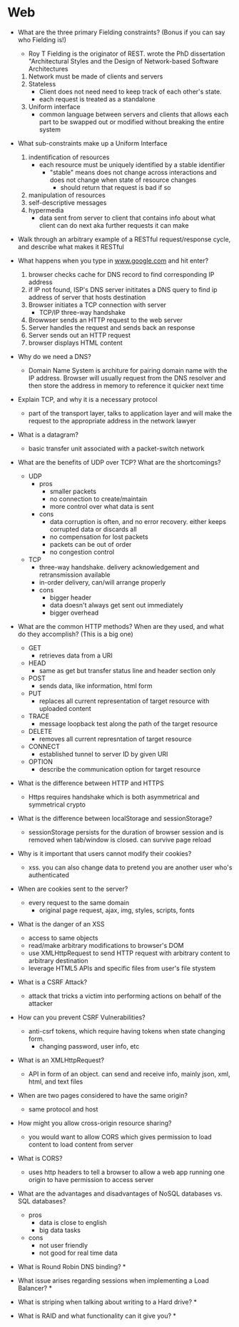 # Web

* What are the three primary Fielding constraints? (Bonus if you can say who Fielding is!)
    * Roy T Fielding is the originator of REST. wrote the PhD dissertation "Architectural Styles and the Design of Network-based Software Architectures
    1. Network must be made of clients and servers
    2. Stateless
        * Client does not need need to keep track of each other's state.
        * each request is treated as a standalone
    3. Uniform interface
        * common language between servers and clients that allows each part to be swapped out or modified without breaking the entire system
* What sub-constraints make up a Uniform Interface
    1. indentification of resources
        * each resource must be uniquely identified by a stable identifier
            * "stable" means does not change across interactions and does not change when state of resource changes
                * should return that request is bad if so
    2. manipulation of resources
    3. self-descriptive messages
    4. hypermedia
        * data sent from server to client that contains info about what client can do next aka further requests it can make
* Walk through an arbitrary example of a RESTful request/response cycle, and describe what makes it RESTful

*  What happens when you type in www.google.com and hit enter?
    1. browser checks cache for DNS record to find corresponding IP address
    2. if IP not found, ISP's DNS server inititates a DNS query to find ip address of server that hosts destination
    3. Browser initiates a TCP connection with server
        * TCP/IP three-way handshake
    4. Browwser sends an HTTP request to the web server
    5. Server handles the request and sends back an response
    6. Server sends out an HTTP request
    7. browser displays HTML content

* Why do we need a DNS?
    * Domain Name System is architure for pairing domain name with the IP address. Browser will usually request from the DNS resolver and then store the address in memory to reference it quicker next time

* Explain TCP, and why it is a necessary protocol
    * part of the transport layer, talks to application layer and will make the request to the appropriate address in the network lawyer
* What is a datagram?
    * basic transfer unit associated with a packet-switch network 
* What are the benefits of UDP over TCP? What are the shortcomings?
    * UDP
        * pros
            * smaller packets
            * no connection to create/maintain
            * more control over what data is sent
        * cons
            * data corruption is often, and no error recovery. either keeps corrupted data or discards all
            * no compensation for lost packets
            * packets can be out of order
            * no congestion control
    * TCP  
        * three-way handshake. delivery acknowledgement and retransmission available
        * in-order delivery, can/will arrange properly
        * cons
            * bigger header
            * data doesn't always get sent out immediately
            * bigger overhead
* What are the common HTTP methods? When are they used, and what do they accomplish? (This is a big one)
    * GET
        * retrieves data from a URI
    * HEAD
        * same as get but transfer status line and header section only
    * POST
        * sends data, like information, html form
    * PUT
        * replaces all current representation of target resource with uploaded content
    * TRACE
        * message loopback test along the path of the target resource
    * DELETE
        * removes all current represntation of target resource
    * CONNECT
        * established tunnel to server ID by given URI
    * OPTION
        * describe the communication option for target resource
* What is the difference between HTTP and HTTPS
    * Https requires handshake which is both asymmetrical and symmetrical crypto
* What is the difference between localStorage and sessionStorage?
    * sessionStorage persists for the duration of browser session and is removed when tab/window is closed. can survive page reload
* Why is it important that users cannot modify their cookies?
    * xss. you can also change data to pretend you are another user who's authenticated
* When are cookies sent to the server?
    * every request to the same domain
        * original page request, ajax, img, styles, scripts, fonts
* What is the danger of an XSS
    * access to same objects
    * read/make arbitrary modifications to browser's DOM
    * use XMLHttpRequest to send HTTP request with arbitrary content to arbitrary destination
    * leverage HTML5 APIs and specific files from user's file stystem
* What is a CSRF Attack?
    * attack that tricks a victim into performing actions on behalf of the attacker
* How can you prevent CSRF Vulnerabilities?
    * anti-csrf tokens, which require having tokens when state changing form.
        * changing password, user info, etc
* What is an XMLHttpRequest?
    * API in form of an object. can send and receive info, mainly json, xml, html, and text files
* When are two pages considered to have the same origin?
    * same protocol and host
* How might you allow cross-origin resource sharing?
    * you would want to allow CORS which gives permission to load content to load content from server
* What is CORS?
    * uses http headers to tell a browser to allow a web app running one origin to have permission to access server
* What are the advantages and disadvantages of NoSQL databases vs. SQL databases?
    * pros
        * data is close to english
        * big data tasks
    * cons
        * not user friendly
        * not good for real time data
* What is Round Robin DNS binding?
    * 
* What issue arises regarding sessions when implementing a Load Balancer?
  * 
* What is striping when talking about writing to a Hard drive?
  * 
* What is RAID and what functionality can it give you?
  * 